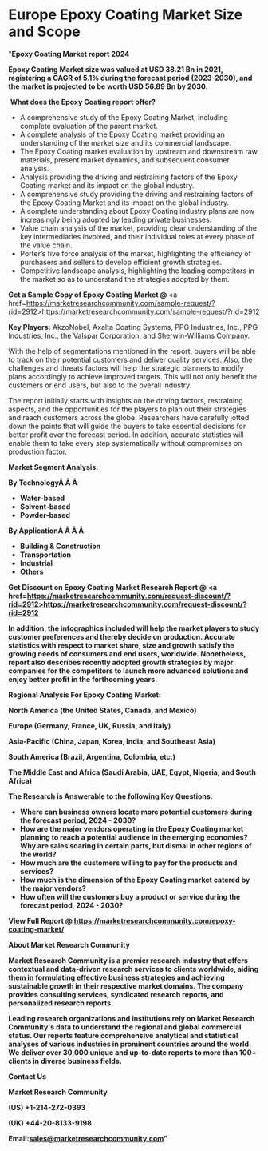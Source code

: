 # Europe Epoxy Coating Market Size and Scope 
"<strong>Epoxy Coating Market report 2024</strong>

<strong>Epoxy Coating Market size was valued at USD 38.21 Bn in 2021, registering a CAGR of 5.1% during the forecast period (2023-2030), and the market is projected to be worth USD 56.89 Bn by 2030.</strong>

 <strong><b>What does the Epoxy Coating report offer?</b></strong>
<ul>
  <li>A comprehensive study of the Epoxy Coating Market, including complete evaluation of the parent market.</li>
  <li>A complete analysis of the Epoxy Coating market providing an understanding of the market size and its commercial landscape.</li>
  <li>The Epoxy Coating market evaluation by upstream and downstream raw materials, present market dynamics, and subsequent consumer analysis.</li>
  <li>Analysis providing the driving and restraining factors of the Epoxy Coating market and its impact on the global industry.</li>
  <li>A comprehensive study providing the driving and restraining factors of the Epoxy Coating Market and its impact on the global industry.</li>
  <li>A complete understanding about Epoxy Coating industry plans are now increasingly being adopted by leading private businesses.</li>
  <li>Value chain analysis of the market, providing clear understanding of the key intermediaries involved, and their individual roles at every phase of the value chain.</li>
  <li>Porter’s five force analysis of the market, highlighting the efficiency of purchasers and sellers to develop efficient growth strategies.</li>
  <li>Competitive landscape analysis, highlighting the leading competitors in the market so as to understand the strategies adopted by them.</li>
</ul>

<strong>Get a Sample Copy of Epoxy Coating Market @ </strong><a href=https://marketresearchcommunity.com/sample-request/?rid=2912><u>https://marketresearchcommunity.com/sample-request/?rid=2912</u></a>

<strong>Key Players:</strong> 
AkzoNobel, Axalta Coating Systems, PPG Industries, Inc., PPG Industries, Inc., the Valspar Corporation, and Sherwin-Williams Company.

With the help of segmentations mentioned in the report, buyers will be able to track on their potential customers and deliver quality services. Also, the challenges and threats factors will help the strategic planners to modify plans accordingly to achieve improved targets. This will not only benefit the customers or end users, but also to the overall industry.

The report initially starts with insights on the driving factors, restraining aspects, and the opportunities for the players to plan out their strategies and reach customers across the globe. Researchers have carefully jotted down the points that will guide the buyers to take essential decisions for better profit over the forecast period. In addition, accurate statistics will enable them to take every step systematically without compromises on production factor.

<strong>Market Segment Analysis:</strong>


<strong><strong>By TechnologyÂ Â Â  </strong></h4>
<ul>
 	<li>Water-based</li>
 	<li>Solvent-based</li>
 	<li>Powder-based</li>
</ul>
<strong><strong>By ApplicationÂ Â Â Â  </strong></h4>
<ul>
 	<li>Building &amp; Construction</li>
 	<li>Transportation</li>
 	<li>Industrial</li>
 	<li>Others</li>
</ul>

<strong>Get Discount on Epoxy Coating Market Research Report @ </b></strong><a href=https://marketresearchcommunity.com/request-discount/?rid=2912><u>https://marketresearchcommunity.com/request-discount/?rid=2912</u></a>

In addition, the infographics included will help the market players to study customer preferences and thereby decide on production. Accurate statistics with respect to market share, size and growth satisfy the growing needs of consumers and end users, worldwide. Nonetheless, report also describes recently adopted growth strategies by major companies for the competitors to launch more advanced solutions and enjoy better profit in the forthcoming years.

<strong>Regional Analysis For Epoxy Coating Market:</strong>

<strong>North America</strong> (the United States, Canada, and Mexico)

<strong>Europe</strong> (Germany, France, UK, Russia, and Italy)

<strong>Asia-Pacific</strong> (China, Japan, Korea, India, and Southeast Asia)

<strong>South America</strong> (Brazil, Argentina, Colombia, etc.)

<strong>The Middle East and Africa</strong> (Saudi Arabia, UAE, Egypt, Nigeria, and South Africa)

<strong>The Research is Answerable to the following Key Questions:</strong>
<ul>
 	<li>Where can business owners locate more potential customers during the forecast period, 2024 - 2030?</li>
 	<li>How are the major vendors operating in the Epoxy Coating market planning to reach a potential audience in the emerging economies? Why are sales soaring in certain parts, but dismal in other regions of the world?</li>
 	<li>How much are the customers willing to pay for the products and services?</li>
 	<li>How much is the dimension of the Epoxy Coating market catered by the major vendors?</li>
 	<li>How often will the customers buy a product or service during the forecast period, 2024 - 2030?</li>
</ul>

<strong>View Full Report @</strong> <a href=https://marketresearchcommunity.com/epoxy-coating-market/>https://marketresearchcommunity.com/epoxy-coating-market/</a>

<strong>About Market Research Community</strong>

Market Research Community is a premier research industry that offers contextual and data-driven research services to clients worldwide, aiding them in formulating effective business strategies and achieving sustainable growth in their respective market domains. The company provides consulting services, syndicated research reports, and personalized research reports.

Leading research organizations and institutions rely on Market Research Community's data to understand the regional and global commercial status. Our reports feature comprehensive analytical and statistical analyses of various industries in prominent countries around the world. We deliver over 30,000 unique and up-to-date reports to more than 100+ clients in diverse business fields.

<strong>Contact Us</strong>

<strong>Market Research Community</strong>

(US) +1-214-272-0393

(UK) +44-20-8133-9198

<strong>Email:</strong>sales@marketresearchcommunity.com"

